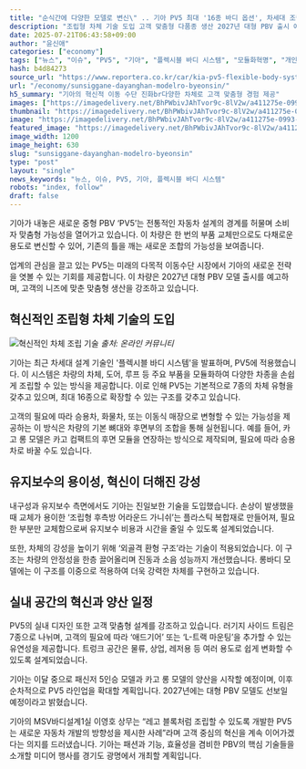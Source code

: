 ```yaml
---
title: "순식간에 다양한 모델로 변신\" .. 기아 PV5 최대 '16종 바디 옵션', 차세대 조립 기술 공개"
description: "조립형 차체 기술 도입 고객 맞춤형 다품종 생산 2027년 대형 PBV 출시 예고 ..."
date: 2025-07-21T06:43:58+09:00
author: "윤신애"
categories: ["economy"]
tags: ["뉴스", "이슈", "PV5", "기아", "플렉시블 바디 시스템", "모듈화혁명", "개인화차량시장"]
hash: b4d84273
source_url: "https://www.reportera.co.kr/car/kia-pv5-flexible-body-system/"
url: "/economy/sunsiggane-dayanghan-modelro-byeonsin/"
h5_summary: "기아의 혁신적 이동 수단 진화br다양한 차체로 고객 맞춤형 경험 제공"
images: ["https://imagedelivery.net/BhPWbivJAhTvor9c-8lV2w/a411275e-0993-4992-b58e-fe8ed9998d00/public", "https://imagedelivery.net/BhPWbivJAhTvor9c-8lV2w/9afec73f-3ebe-47c7-37d2-4001c396ae00/public", "https://imagedelivery.net/BhPWbivJAhTvor9c-8lV2w/2ee6d350-41fe-4363-11b3-cc38b6989900/public", "https://imagedelivery.net/BhPWbivJAhTvor9c-8lV2w/eacb5349-f733-44f0-ebe1-fef52cf88a00/public"]
thumbnail: "https://imagedelivery.net/BhPWbivJAhTvor9c-8lV2w/a411275e-0993-4992-b58e-fe8ed9998d00/public"
image: "https://imagedelivery.net/BhPWbivJAhTvor9c-8lV2w/a411275e-0993-4992-b58e-fe8ed9998d00/public"
featured_image: "https://imagedelivery.net/BhPWbivJAhTvor9c-8lV2w/a411275e-0993-4992-b58e-fe8ed9998d00/public"
image_width: 1200
image_height: 630
slug: "sunsiggane-dayanghan-modelro-byeonsin"
type: "post"
layout: "single"
news_keywords: "뉴스, 이슈, PV5, 기아, 플렉시블 바디 시스템"
robots: "index, follow"
draft: false
---
```


기아가 내놓은 새로운 중형 PBV ‘PV5’는 전통적인 자동차 설계의 경계를 허물며 소비자 맞춤형 가능성을 열어가고 있습니다. 이 차량은 한 번의 부품 교체만으로도 다채로운 용도로 변신할 수 있어, 기존의 틀을 깨는 새로운 조합의 가능성을 보여줍니다.

업계의 관심을 끌고 있는 PV5는 미래의 다목적 이동수단 시장에서 기아의 새로운 전략을 엿볼 수 있는 기회를 제공합니다. 이 차량은 2027년 대형 PBV 모델 출시를 예고하며, 고객의 니즈에 맞춘 맞춤형 생산을 강조하고 있습니다.

## 혁신적인 조립형 차체 기술의 도입

![혁신적인 차체 조립 기술](https://imagedelivery.net/BhPWbivJAhTvor9c-8lV2w/eacb5349-f733-44f0-ebe1-fef52cf88a00/public)
*출처: 온라인 커뮤니티*


기아는 최근 차세대 설계 기술인 '플렉시블 바디 시스템'을 발표하며, PV5에 적용했습니다. 이 시스템은 차량의 차체, 도어, 루프 등 주요 부품을 모듈화하여 다양한 차종을 손쉽게 조립할 수 있는 방식을 제공합니다. 이로 인해 PV5는 기본적으로 7종의 차체 유형을 갖추고 있으며, 최대 16종으로 확장할 수 있는 구조를 갖추고 있습니다.

고객의 필요에 따라 승용차, 화물차, 또는 이동식 매장으로 변형할 수 있는 가능성을 제공하는 이 방식은 차량의 기본 뼈대와 후면부의 조합을 통해 실현됩니다. 예를 들어, 카고 롱 모델은 카고 컴팩트의 후면 모듈을 연장하는 방식으로 제작되며, 필요에 따라 승용차로 바꿀 수도 있습니다.

## 유지보수의 용이성, 혁신이 더해진 강성

내구성과 유지보수 측면에서도 기아는 진일보한 기술을 도입했습니다. 손상이 발생했을 때 교체가 용이한 ‘조립형 후측방 어라운드 가니쉬’는 플라스틱 복합재로 만들어져, 필요한 부분만 교체함으로써 유지보수 비용과 시간을 줄일 수 있도록 설계되었습니다.

또한, 차체의 강성을 높이기 위해 ‘외골격 환형 구조’라는 기술이 적용되었습니다. 이 구조는 차량의 안정성을 한층 끌어올리며 진동과 소음 성능까지 개선했습니다. 롱바디 모델에는 이 구조를 이중으로 적용하여 더욱 강력한 차체를 구현하고 있습니다.

## 실내 공간의 혁신과 양산 일정

PV5의 실내 디자인 또한 고객 맞춤형 설계를 강조하고 있습니다. 러기지 사이드 트림은 7종으로 나뉘며, 고객의 필요에 따라 ‘애드기어’ 또는 ‘L-트랙 마운팅’을 추가할 수 있는 유연성을 제공합니다. 트렁크 공간은 물류, 상업, 레저용 등 여러 용도로 쉽게 변화할 수 있도록 설계되었습니다.

기아는 이달 중으로 패신저 5인승 모델과 카고 롱 모델의 양산을 시작할 예정이며, 이후 순차적으로 PV5 라인업을 확대할 계획입니다. 2027년에는 대형 PBV 모델도 선보일 예정이라고 밝혔습니다.

기아의 MSV바디설계1실 이영호 상무는 “레고 블록처럼 조립할 수 있도록 개발한 PV5는 새로운 자동차 개발의 방향성을 제시한 사례”라며 고객 중심의 혁신을 계속 이어가겠다는 의지를 드러냈습니다. 기아는 패션과 기능, 효율성을 겸비한 PBV의 핵심 기술들을 소개할 미디어 행사를 경기도 광명에서 개최할 계획입니다.
